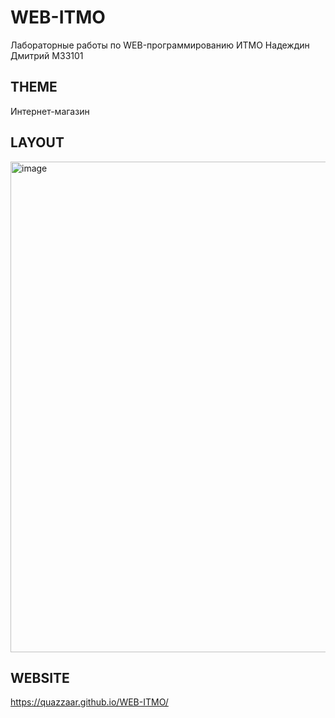 # WEB-ITMO
Лабораторные работы по WEB-программированию ИТМО
Надеждин Дмитрий М33101

## THEME
Интернет-магазин

## LAYOUT
<img width="785" alt="image" src="https://github.com/quazzaar/WEB-ITMO/assets/89843200/4f7a252c-e19e-4a1d-ae8f-348d42593f73">


## WEBSITE
https://quazzaar.github.io/WEB-ITMO/
